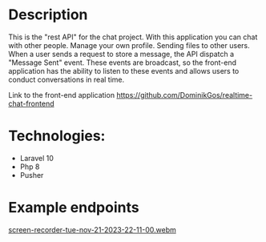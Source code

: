 # Description 

This is the "rest API" for the chat project. With this application you can chat with other people. Manage your own profile. Sending files to other users.
When a user sends a request to store a message, the API dispatch a "Message Sent" event. These events are broadcast, 
so the front-end application has the ability to listen to these events and allows users to conduct conversations in real time.

Link to the front-end application https://github.com/DominikGos/realtime-chat-frontend
# Technologies: 

 * Laravel 10
 * Php 8 
 * Pusher 

# Example endpoints
[screen-recorder-tue-nov-21-2023-22-11-00.webm](https://github.com/DominikGos/realtime-chat-backend/assets/85825266/862d26bf-6a1a-40a6-a15d-5f5d6b319de2)
